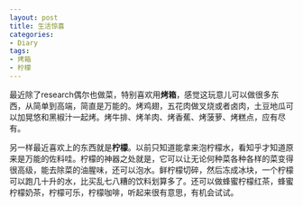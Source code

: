 ```yaml
---
layout: post
title: 生活惊喜
categories:
- Diary
tags:
- 烤箱
- 柠檬
---
```

最近除了research偶尔也做菜，特别喜欢用**烤箱**，感觉这玩意儿可以做很多东西，从简单到高端，简直是万能的。烤鸡翅，五花肉做叉烧或者卤肉，土豆地瓜可以加晃悠和黑椒汁一起烤。烤牛排、烤羊肉、烤香蕉、烤菠萝、烤糕点，应有尽有。

另一样最近喜欢上的东西就是**柠檬**。以前只知道能拿来泡柠檬水，看知乎才知道原来是万能的佐料哇。柠檬的神器之处就是，它可以让无论何种菜各种各样的菜变得很高级，能去除菜的油腥味，还可以泡水。鲜柠檬切碎，然后冻成冰块，一个柠檬可以跑几十升的水，比买乱七八糟的饮料划算多了。还可以做蜂蜜柠檬红茶，蜂蜜柠檬奶茶，柠檬可乐，柠檬咖啡，听起来很有意思，有机会试试。